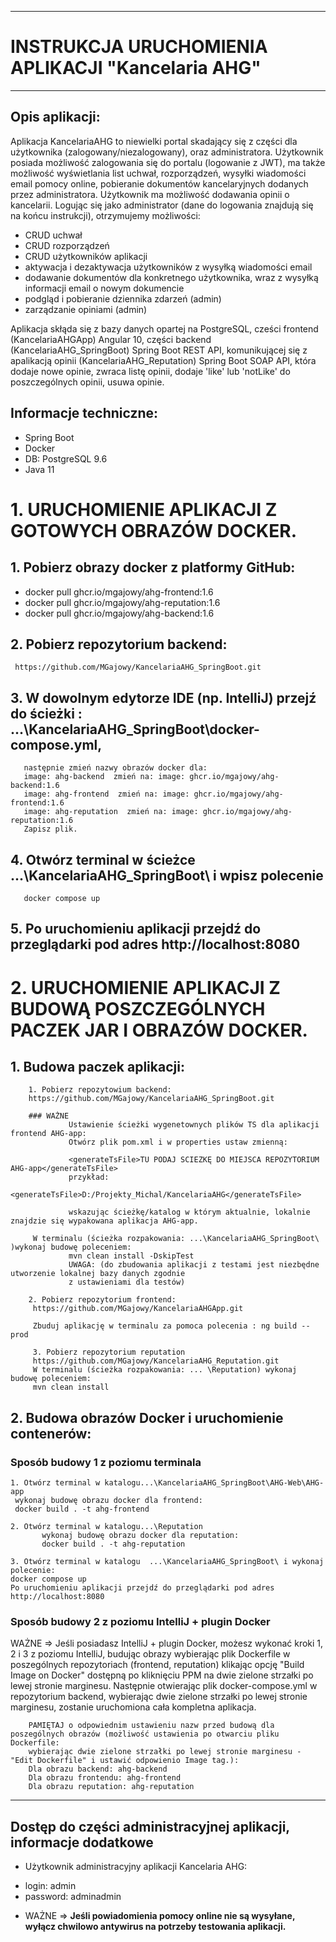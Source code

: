 
---------------------------------------------------------------------------------------------------
# INSTRUKCJA URUCHOMIENIA APLIKACJI "Kancelaria AHG"
---------------------------------------------------------------------------------------------------
##  Opis aplikacji:
Aplikacja KancelariaAHG to niewielki portal skadający się z części dla użytkownika (zalogowany/niezalogowany), oraz administratora.
Użytkownik posiada możliwość zalogowania się do portalu (logowanie z JWT),
ma także możliwość wyświetlania list uchwał, rozporządzeń, wysyłki wiadomości email pomocy online,
pobieranie dokumentów kancelaryjnych dodanych przez administratora.
Użytkownik ma możliwość dodawania opinii o kancelarii.
Logując się jako administrator (dane do logowania znajdują się na końcu instrukcji), otrzymujemy możliwości:
 - CRUD uchwał
 - CRUD rozporządzeń
 - CRUD użytkowników aplikacji
 - aktywacja i dezaktywacja użytkowników z wysyłką wiadomości email
 - dodawanie dokumentów dla konkretnego użytkownika, wraz z wysyłką informacji email o nowym dokumencie
 - podgląd i pobieranie dziennika zdarzeń (admin)
 - zarządzanie opiniami (admin)

 Aplikacja skłąda się z bazy danych opartej na PostgreSQL, cześci frontend (KancelariaAHGApp) Angular 10,
 części backend (KancelariaAHG_SpringBoot) Spring Boot REST API,
 komunikującej się z apalikacją opinii (KancelariaAHG_Reputation) Spring Boot SOAP API, która dodaje nowe opinie, zwraca listę opinii,
 dodaje 'like' lub 'notLike' do poszczególnych opinii, usuwa opinie.

##  Informacje techniczne:
- Spring Boot
- Docker
- DB: PostgreSQL 9.6
- Java 11

# 1. URUCHOMIENIE APLIKACJI Z GOTOWYCH OBRAZÓW DOCKER.
## 1. Pobierz obrazy docker z platformy GitHub:
 - docker pull ghcr.io/mgajowy/ahg-frontend:1.6
 - docker pull ghcr.io/mgajowy/ahg-reputation:1.6
 - docker pull ghcr.io/mgajowy/ahg-backend:1.6
 ## 2. Pobierz repozytorium backend:
     https://github.com/MGajowy/KancelariaAHG_SpringBoot.git
 ## 3. W dowolnym edytorze IDE (np. IntelliJ) przejź do ścieżki : ...\KancelariaAHG_SpringBoot\docker-compose.yml,
       następnie zmień nazwy obrazów docker dla:
       image: ahg-backend  zmień na: image: ghcr.io/mgajowy/ahg-backend:1.6
       image: ahg-frontend  zmień na: image: ghcr.io/mgajowy/ahg-frontend:1.6
       image: ahg-reputation  zmień na: image: ghcr.io/mgajowy/ahg-reputation:1.6
       Zapisz plik.
 ## 4. Otwórz terminal w ścieżce ...\KancelariaAHG_SpringBoot\ i wpisz polecenie
       docker compose up
 ## 5. Po uruchomieniu aplikacji przejdź do przeglądarki pod adres http://localhost:8080


# 2. URUCHOMIENIE APLIKACJI Z BUDOWĄ POSZCZEGÓLNYCH PACZEK JAR I OBRAZÓW DOCKER.

## 1. Budowa paczek aplikacji:
        1. Pobierz repozytowium backend:
        https://github.com/MGajowy/KancelariaAHG_SpringBoot.git

        ### WAŻNE
                 Ustawienie ścieżki wygenetownych plików TS dla aplikacji frontend AHG-app:
                 Otwórz plik pom.xml i w properties ustaw zmienną:

                 <generateTsFile>TU PODAJ SCIEZKĘ DO MIEJSCA REPOZYTORIUM AHG-app</generateTsFile>
                 przykład:
                 <generateTsFile>D:/Projekty_Michal/KancelariaAHG</generateTsFile>

                 wskazując ścieżkę/katalog w którym aktualnie, lokalnie znajdzie się wypakowana aplikacja AHG-app.

         W terminalu (ścieżka rozpakowania: ...\KancelariaAHG_SpringBoot\ )wykonaj budowę poleceniem:
                 mvn clean install -DskipTest
                 UWAGA: (do zbudowania aplikacji z testami jest niezbędne utworzenie lokalnej bazy danych zgodnie
                 z ustawieniami dla testów)

        2. Pobierz repozytorium frontend:
         https://github.com/MGajowy/KancelariaAHGApp.git

         Zbuduj aplikację w terminalu za pomoca polecenia : ng build --prod

         3. Pobierz repozytorium reputation
         https://github.com/MGajowy/KancelariaAHG_Reputation.git
         W terminalu (ścieżka rozpakowania: ... \Reputation) wykonaj budowę poleceniem:
         mvn clean install

## 2. Budowa obrazów Docker i uruchomienie contenerów:

### Sposób budowy 1 z poziomu terminala

    1. Otwórz terminal w katalogu...\KancelariaAHG_SpringBoot\AHG-Web\AHG-app
     wykonaj budowę obrazu docker dla frontend:
     docker build . -t ahg-frontend

    2. Otwórz terminal w katalogu...\Reputation
           wykonaj budowę obrazu docker dla reputation:
           docker build . -t ahg-reputation

    3. Otwórz terminal w katalogu  ...\KancelariaAHG_SpringBoot\ i wykonaj polecenie:
    docker compose up
    Po uruchomieniu aplikacji przejdź do przeglądarki pod adres http://localhost:8080

### Sposób budowy 2 z poziomu IntelliJ + plugin Docker

WAŻNE => Jeśli posiadasz IntelliJ + plugin Docker, możesz wykonać kroki 1, 2 i 3 z poziomu IntelliJ,
        budując obrazy wybierając plik Dockerfile w poszególnych repozytoriach (frontend, reputation) klikając
        opcję "Build Image on Docker" dostępną po kliknięciu PPM na dwie zielone strzałki po lewej stronie marginesu.
        Następnie otwierając plik docker-compose.yml w repozytorium backend,
        wybierając dwie zielone strzałki po lewej stronie marginesu, zostanie uruchomiona cała kompletna aplikacja.

        PAMIĘTAJ o odpowiednim ustawieniu nazw przed budową dla poszególnych obrazów (możliwość ustawienia po otwarciu pliku Dockerfile:
        wybierając dwie zielone strzałki po lewej stronie marginesu - "Edit Dockerfile" i ustawić odpowienio Image tag.):
        Dla obrazu backend: ahg-backend
        Dla obrazu frontendu: ahg-frontend
        Dla obrazu reputation: ahg-reputation

---------------------------------------------------

## Dostęp do części administracyjnej aplikacji, informacje dodatkowe
* Użytkownik administracyjny aplikacji Kancelaria AHG:
 - login: admin
 - password: adminadmin
* WAŻNE =>
**Jeśli powiadomienia pomocy online nie są wysyłane, wyłącz chwilowo antywirus na potrzeby testowania aplikacji.**


